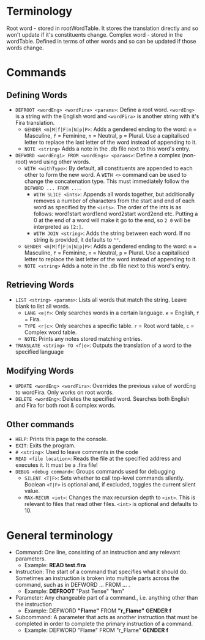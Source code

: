 # Terminology
Root word - stored in rootWordTable. It stores the translation directly and so won't update if it's constituents change.
Complex word - stored in the wordTable. Defined in terms of other words and so can be updated if those words change.
# Commands

## Defining Words
- `DEFROOT <wordEng> <wordFira> <params>`: Define a root word. `<wordEng>` is a string with the English word and `<wordFira>` is another string with it's Fira translation.
  - `GENDER <m|M|f|F|n|N|p|P>`: Adds a gendered ending to the word: `m` = Masculine, `f` = Feminine, `n` = Neutral, `p` = Plural. Use a capitalised letter to replace the last letter of the word instead of appending to it.
  - `NOTE <string>` Adds a note in the .db file next to this word's entry.
- `DEFWORD <wordEng1> FROM <wordEngs> <params>`: Define a complex (non-root) word using other words.
  - `WITH <withType>`: By default, all constituents are appended to each other to form the new word. A `WITH <>` command can be used to change the concatenation type. This must immediately follow the `DEFWORD ... FROM ...`.
    - `WITH SLICE <ints>`: Appends all words together, but additionally removes a number of characters from the start and end of each word as specified by the `<ints>`. The order of the ints is as follows: word1start word1end word2start word2end etc. Putting a 0 at the end of a word will make it go to the end, so `2 0` will be interpreted as `[2:]`.
    - `WITH JOIN <string>`:  Adds the string between each word. If no string is provided, it defaults to `""`.
  - `GENDER <m|M|f|F|n|N|p|P>`: Adds a gendered ending to the word: `m` = Masculine, `f` = Feminine, `n` = Neutral, `p` = Plural. Use a capitalised letter to replace the last letter of the word instead of appending to it.
  - `NOTE <string>` Adds a note in the .db file next to this word's entry.

## Retrieving Words
- `LIST <string> <params>`: Lists all words that match the string. Leave blank to list all words.
  - `LANG <e|f>`: Only searches words in a certain language. `e` = English, `f` = Fira.
  - `TYPE <r|c>`: Only searches a specific table. `r` = Root word table, `c` = Complex word table.
  - `NOTE`: Prints any notes stored matching entries.
- `TRANSLATE <string> TO <f|e>`: Outputs the translation of a word to the specified language

## Modifying Words
- `UPDATE <wordEng> <wordFira>`: Overrides the previous value of wordEng to wordFira. Only works on root words.
- `DELETE <wordEng>`: Deletes the specified word. Searches both English and Fira for both root & complex words.

## Other commands
  - `HELP`: Prints this page to the console.
  - `EXIT`: Exits the program.
  - `# <string>`: Used to leave comments in the code
  - `READ <file location>`: Reads the file at the specified address and executes it. It must be a .fira file!
  - `DEBUG <debug command>`: Groups commands used for debugging
    - `SILENT <T|F>`: Sets whether to call top-level commands silently. Boolean `<T|F>` is optional and, if excluded, toggles the current silent value.
    - `MAX-RECUR <int>`: Changes the max recursion depth to `<int>`. This is relevant to files that read other files. `<int>` is optional and defaults to 10.

# General terminology
  - Command: One line, consisting of an instruction and any relevant parameters.
    - Example: **READ test.fira**
  - Instruction: The start of a command that specifies what it should do. Sometimes an instruction is broken into multiple parts across the command, such as in DEFWORD ... FROM ... .
    - Example: **DEFROOT** "Past Tense" "łem"
  - Parameter: Any changeable part of a command., i.e. anything other than the instruction
    - Example: DEFWORD **"Flame"** FROM **"r_Flame"** **GENDER** **f**
  - Subcommand: A parameter that acts as another instruction that must be completed in order to complete the primary instruction of a command.
    - Example: DEFWORD "Flame" FROM "r_Flame" **GENDER** **f**
